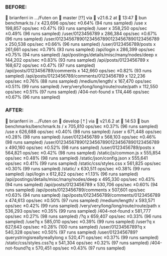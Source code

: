 ### BEFORE:
 brianferri in …/Futen on  master [!?] via  v21.6.2 at  13:47 ❯ bun benchmark.ts
/  x 423,696 ops/sec ±0.64% (94 runs sampled)
/use  x 198,857 ops/sec ±0.47% (93 runs sampled)
/user  x 358,250 ops/sec ±0.49% (96 runs sampled)
/user/0123456789  x 286,384 ops/sec ±0.67% (96 runs sampled)
/user/0123456789012345678901234567890123456789  x 250,538 ops/sec ±0.66% (96 runs sampled)
/user/0123456789/posts  x 261,661 ops/sec ±0.79% (93 runs sampled)
/api/login  x 286,399 ops/sec ±0.75% (94 runs sampled)
/api/postings/details/misc/many/nodes/deep  x 144,202 ops/sec ±0.83% (93 runs sampled)
/api/posts/0123456789  x 168,672 ops/sec ±0.47% (97 runs sampled)
/api/posts/0123456789/comments  x 142,660 ops/sec ±0.82% (93 runs sampled)
/api/posts/0123456789/comments/0123456789  x 122,236 ops/sec ±0.76% (88 runs sampled)
/medium/length/  x 167,470 ops/sec ±0.51% (99 runs sampled)
/very/very/long/long/route/route/path  x 112,550 ops/sec ±0.51% (97 runs sampled)
/404-not-found  x 174,446 ops/sec ±0.67% (96 runs sampled)

### AFTER:
 brianferri in …/Futen on  develop [⇡] via  v21.6.2 at  14:53 ❯ bun benchmarks/benchmark.ts
/  x 705,810 ops/sec ±0.37% (96 runs sampled)
/use  x 626,688 ops/sec ±0.40% (98 runs sampled)
/user  x 671,448 ops/sec ±0.28% (98 runs sampled)
/user/0123456789  x 568,103 ops/sec ±0.46% (98 runs sampled)
/user/0123456789012345678901234567890123456789  x 490,160 ops/sec ±0.52% (98 runs sampled)
/user/0123456789/posts  x 564,821 ops/sec ±0.42% (98 runs sampled)
/static/js/common.js  x 555,854 ops/sec ±0.48% (98 runs sampled)
/static/json/config.json  x 555,641 ops/sec ±0.41% (99 runs sampled)
/static/css/styles.css  x 561,825 ops/sec ±0.30% (99 runs sampled)
/static/  x 630,511 ops/sec ±0.38% (99 runs sampled)
/api/login  x 612,822 ops/sec ±1.13% (96 runs sampled)
/api/postings/details/misc/many/nodes/deep  x 495,330 ops/sec ±0.43% (94 runs sampled)
/api/posts/0123456789  x 530,706 ops/sec ±0.60% (94 runs sampled)
/api/posts/0123456789/comments  x 507,601 ops/sec ±0.63% (94 runs sampled)
/api/posts/0123456789/comments/0123456789  x 474,613 ops/sec ±0.50% (97 runs sampled)
/medium/length/  x 593,571 ops/sec ±0.42% (99 runs sampled)
/very/very/long/long/route/route/path  x 536,293 ops/sec ±0.35% (99 runs sampled)
/404-not-found  x 581,777 ops/sec ±0.27% (98 runs sampled)
/?q  x 659,407 ops/sec ±0.33% (96 runs sampled)
/use?q  x 585,010 ops/sec ±0.39% (99 runs sampled)
/user?q  x 627,643 ops/sec ±0.28% (100 runs sampled)
/user/0123456789?q  x 540,328 ops/sec ±0.50% (97 runs sampled)
/user/0123456789?querystringisreallyreallylong  x 520,471 ops/sec ±0.37% (99 runs sampled)
/static/css/styles.css?q  x 541,304 ops/sec ±0.32% (97 runs sampled)
/404-not-found?q  x 570,451 ops/sec ±0.43% (97 runs sampled)